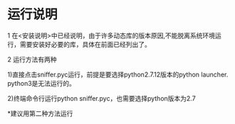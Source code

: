 运行说明
========
1 在<安装说明>中已经说明，由于许多动态库的版本原因,不能脱离系统环境运行，需要安装好必要的库，具体在前面已经列出了。

2 运行方法有两种

   1)直接点击sniffer.pyc运行，前提是要选择python2.7.12版本的python launcher. python3是无法运行的。
   
   2)终端命令行运行python sniffer.pyc，也需要选择python版本为2.7
   
   *建议用第二种方法运行
